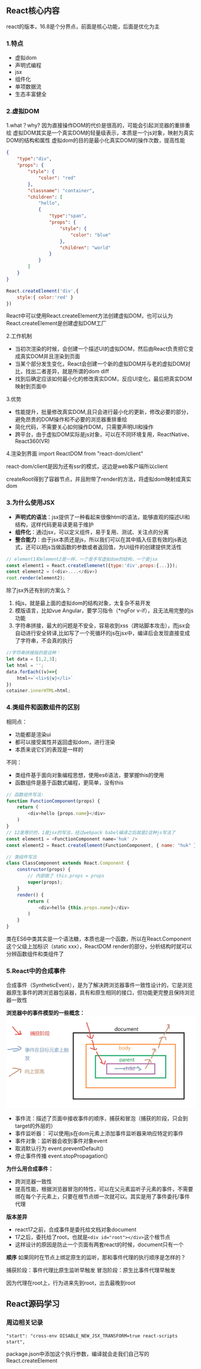## React核心内容

react的版本，16.8是个分界点，前面是核心功能，后面是优化为主

### 1.特点
- 虚拟dom
- 声明式编程
- jsx
- 组件化
- 单项数据流
- 生态丰富健全

### 2.虚拟DOM
1.what？why?
因为直接操作DOM的代价是很高的，可能会引起浏览器的重排重绘
虚拟DOM其实是一个真实DOM的轻量级表示，本质是一个js对象，映射为真实DOM的结构和属性
虚拟dom的目的是最小化真实DOM的操作次数，提高性能

```json
{
    "type":"div",
    "props": {
        "style": {
            "color": "red"     
        },
        "classname": "container",
        "children": [
            "hello",
            {
                "type":"span",
                "props": {
                    "style": {
                        "color": "blue"
                    },
                    "children": "world"
                }
            }
        ]
    }
}
```

```js
React.createElement('div',{
    style:{ color:'red' }
})
```
React中可以使用React.createElement方法创建虚拟DOM，也可以认为React.createElement是创建虚拟DOM工厂

2.工作机制
- 当初次渲染的时候，会创建一个描述UI的虚拟DOM，然后由React负责把它变成真实DOM并且渲染到页面
- 当某个部分发生变化，React会创建一个新的虚拟DOM并与老的虚拟DOM对比，找出二者差异，就是所谓的dom diff
- 找到后确定应该如何最小化的修改真实DOM，反应UI变化，最后把真实DOM映射到页面中
  
3.优势
- 性能提升，批量修改真实DOM,且只会进行最小化的更新，修改必要的部分，避免昂贵的DOM操作和不必要的浏览器重排重绘
- 简化代码，不需要关心如何操作DOM，只需要声明UI和操作
- 跨平台，由于虚拟DOM实际是js对象，可以在不同环境复用，ReactNative、React360(VR)

4.渲染到界面
import ReactDOM from "react-dom/client"

react-dom/client是因为还有ssr的模式，这边是web客户端所以client

createRoot得到了容器节点，并且附带了render的方法，将虚拟dom映射成真实dom

### 3.为什么使用JSX

- **声明式的语法**：jsx提供了一种看起来很像html的语法，能够直观的描述UI和结构，这样代码更易读更易于维护
- **组件化**：通过jsx，可以定义组件，易于复用、测试、关注点的分离
- **整合能力**：由于jsx本质还是js，所以我们可以在其中插入任意有效的js表达式，还可以把js当做函数的参数或者返回值，为UI组件的创建提供灵活性

```js
// element1和element2是一样，一个是手写虚拟dom的结构，一个是jsx
const element1 = React.createElemenet({type:'div',props:{...}});
const element2 = (<div>....</div>)
root.render(element2);
```
除了jsx外还有别的方案么？

1. 纯js，就是最上面的虚拟dom的结构对象，太复杂不易开发
2. 模版语言，比如vue Angular，要学习指令（*ngFor v-if），且无法用完整的js功能
3. 字符串拼接，最大的问题是不安全，容易收到xss（跨站脚本攻击），而jsx会自动进行安全转译,比如写了一个死循环的js在jsx中，编译后会发现直接变成了字符串，不会真的执行
```js
//字符串拼接指的是这种：
let data = [1,2,3];
let html = '';
data.forEach((v)=>{
    html+=`<li>${v}</li>`
})
cotainer.innerHTML=html;
```

### 4.类组件和函数组件的区别

相同点：
- 功能都是渲染ui
- 都可以接受属性并返回虚拟dom，进行渲染
- 本质来说它们的表现是一样的

不同：
- 类组件基于面向对象编程思想，使用es6语法，要掌握this的使用
- 函数组件是基于函数式编程，更简单，没有this

```js
// 函数组件写法:
function FunctionComponent(props) {
	return (
		<div>hello {props.name}</div>
	)
}
// 12是等价的，1是jsx的写法，经过webpack babel编译之后就是2这种js写法了
const element1 = <FunctionComponent name='huk' />
const element2 = React.createElement(FunctionComponent, { name: "huk" });
```

```js
// 类组件写法
class ClassComponent extends React.Component {
	constructor(props) {
        // 内部做了 this.props = props
		super(props);
	}
	render() {
		return (
			<div>hello {this.props.name}</div>
		)
	}
}
```
类在ES6中类其实是一个语法糖，本质也是一个函数，所以在React.Component这个父级上加标识（static xxx），ReactDOM render的部分，分析结构时就可以分辨函数组件和类组件了

### 5.React中的合成事件

合成事件（SyntheticEvent），是为了解决跨浏览器事件一致性设计的，它是浏览器原生事件的跨浏览器包装器，具有和原生相同的接口，但功能更完整且保持浏览器一致性

<b>浏览器中的事件模型的一些概念：</b>
![事件流](doc-img/react1-event.png)
- 事件流：描述了页面中接收事件的顺序，捕获和冒泡（捕获的阶段，只会到target的外层的）
- 事件监听器： 可以使用js在dom元素上添加事件监听器来响应特定的事件
- 事件对象：监听器会收到事件对象event
- 取消默认行为 event.preventDefault()
- 停止事件传播 event.stopPropagation()

<b>为什么用合成事件：</b>
- 跨浏览器一致性
- 提高性能，根据浏览器冒泡的特性，可以在父元素监听子元素的事件，不需要绑在每个子元素上，只要在根节点绑一次就可以。其实是用了事件委托/事件代理

<b>版本差异</b>
- react17之前，合成事件是委托给文档对象document
- 17之后，委托给了root，也就是`<div id="root"></div>`这个根节点
- 这样设计的原因是防止一个页面有两套react的时候，document只有一个

<b>顺序</b>
如果同时在节点上绑定原生的监听，那和事件代理的执行顺序是怎样的？

捕获阶段：事件代理比原生监听早触发
冒泡阶段：原生比事件代理早触发

因为代理在root上，行为进来先到root，出去最晚到root



## React源码学习

### 周边相关记录


```
"start": "cross-env DISABLE_NEW_JSX_TRANSFORM=true react-scripts start",
```
package.json中添加这个执行参数，编译就会走我们自己写的React.createElement
